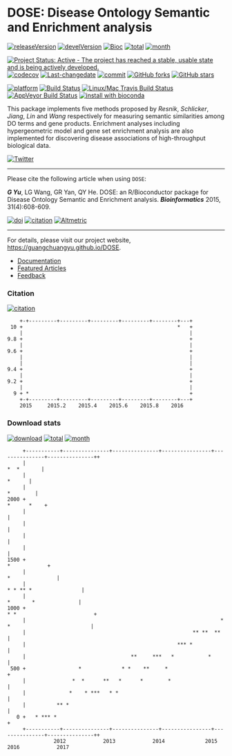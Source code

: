 DOSE: Disease Ontology Semantic and Enrichment analysis
=======================================================

[![releaseVersion](https://img.shields.io/badge/release%20version-3.0.0-green.svg?style=flat)](https://bioconductor.org/packages/DOSE) [![develVersion](https://img.shields.io/badge/devel%20version-3.1.0-green.svg?style=flat)](https://github.com/GuangchuangYu/DOSE) [![Bioc](http://www.bioconductor.org/shields/years-in-bioc/DOSE.svg)](https://www.bioconductor.org/packages/devel/bioc/html/DOSE.html#since) [![total](https://img.shields.io/badge/downloads-47563/total-blue.svg?style=flat)](https://bioconductor.org/packages/stats/bioc/DOSE) [![month](https://img.shields.io/badge/downloads-2034/month-blue.svg?style=flat)](https://bioconductor.org/packages/stats/bioc/DOSE)

[![Project Status: Active - The project has reached a stable, usable state and is being actively developed.](http://www.repostatus.org/badges/latest/active.svg)](http://www.repostatus.org/#active) [![codecov](https://codecov.io/gh/GuangchuangYu/DOSE/branch/master/graph/badge.svg)](https://codecov.io/gh/GuangchuangYu/DOSE/) [![Last-changedate](https://img.shields.io/badge/last%20change-2016--10--19-green.svg)](https://github.com/GuangchuangYu/DOSE/commits/master) [![commit](http://www.bioconductor.org/shields/commits/bioc/DOSE.svg)](https://www.bioconductor.org/packages/devel/bioc/html/DOSE.html#svn_source) [![GitHub forks](https://img.shields.io/github/forks/GuangchuangYu/DOSE.svg)](https://github.com/GuangchuangYu/DOSE/network) [![GitHub stars](https://img.shields.io/github/stars/GuangchuangYu/DOSE.svg)](https://github.com/GuangchuangYu/DOSE/stargazers)

[![platform](http://www.bioconductor.org/shields/availability/devel/DOSE.svg)](https://www.bioconductor.org/packages/devel/bioc/html/DOSE.html#archives) [![Build Status](http://www.bioconductor.org/shields/build/devel/bioc/DOSE.svg)](https://bioconductor.org/checkResults/devel/bioc-LATEST/DOSE/) [![Linux/Mac Travis Build Status](https://img.shields.io/travis/GuangchuangYu/DOSE/master.svg?label=Mac%20OSX%20%26%20Linux)](https://travis-ci.org/GuangchuangYu/DOSE) [![AppVeyor Build Status](https://img.shields.io/appveyor/ci/Guangchuangyu/DOSE/master.svg?label=Windows)](https://ci.appveyor.com/project/GuangchuangYu/DOSE) [![install with bioconda](https://img.shields.io/badge/install%20with-bioconda-green.svg?style=flat)](http://bioconda.github.io/recipes/bioconductor-dose/README.html)

This package implements five methods proposed by *Resnik*, *Schlicker*, *Jiang*, *Lin* and *Wang* respectively for measuring semantic similarities among DO terms and gene products. Enrichment analyses including hypergeometric model and gene set enrichment analysis are also implemented for discovering disease associations of high-throughput biological data.

[![Twitter](https://img.shields.io/twitter/url/https/github.com/GuangchuangYu/DOSE.svg?style=social)](https://twitter.com/intent/tweet?hashtags=DOSE&url=http://bioinformatics.oxfordjournals.org/content/31/4/608)

------------------------------------------------------------------------

Please cite the following article when using `DOSE`:

***G Yu***, LG Wang, GR Yan, QY He. DOSE: an R/Bioconductor package for Disease Ontology Semantic and Enrichment analysis. ***Bioinformatics*** 2015, 31(4):608-609.

[![doi](https://img.shields.io/badge/doi-10.1093/bioinformatics/btu684-green.svg?style=flat)](http://dx.doi.org/10.1093/bioinformatics/btu684) [![citation](https://img.shields.io/badge/cited%20by-19-green.svg?style=flat)](https://scholar.google.com.hk/scholar?oi=bibs&hl=en&cites=16627502277303919270) [![Altmetric](https://img.shields.io/badge/Altmetric-27-green.svg?style=flat)](https://www.altmetric.com/details/2788597)

------------------------------------------------------------------------

For details, please visit our project website, <https://guangchuangyu.github.io/DOSE>.

-   [Documentation](https://guangchuangyu.github.io/DOSE/documentation/)
-   [Featured Articles](https://guangchuangyu.github.io/DOSE/featuredArticles/)
-   [Feedback](https://guangchuangyu.github.io/DOSE/#feedback)

### Citation

[![citation](https://img.shields.io/badge/cited%20by-19-green.svg?style=flat)](https://scholar.google.com.hk/scholar?oi=bibs&hl=en&cites=16627502277303919270)

        +-+---------+---------+---------+---------+--------+---+
     10 +                                                  *   +
        |                                                      |
    9.8 +                                                      +
        |                                                      |
    9.6 +                                                      +
        |                                                      |
        |                                                      |
    9.4 +                                                      +
        |                                                      |
    9.2 +                                                      +
        |                                                      |
      9 + *                                                    +
        +-+---------+---------+---------+---------+--------+---+
        2015     2015.2    2015.4    2015.6    2015.8    2016   

### Download stats

[![download](http://www.bioconductor.org/shields/downloads/DOSE.svg)](https://bioconductor.org/packages/stats/bioc/DOSE/) [![total](https://img.shields.io/badge/downloads-47563/total-blue.svg?style=flat)](https://bioconductor.org/packages/stats/bioc/DOSE) [![month](https://img.shields.io/badge/downloads-2034/month-blue.svg?style=flat)](https://bioconductor.org/packages/stats/bioc/DOSE)

         +-----------+---------------+---------------+----------------+---------------+---------------++
         |                                                                                  *  *       |
         |                                                                                      *      |
         |                                                                                    *        |
    2000 +                                                                                 *      *    +
         |                                                                                             |
         |                                                                                             |
         |                                                                                             |
         |                                                                                             |
    1500 +                                                                                *            +
         |                                                                             *               |
         |                                                                     * * ** *                |
         |                                                                      *       *              |
    1000 +                                                                 * *                         +
         |                                                               *  *                          |
         |                                                      ** **  **                              |
         |                                                 *** *                                       |
         |                                  **     ***   *           *                                 |
     500 +                 *             * *    **     *                                               +
         |               *  *      **   *      *        *                                              |
         |              *    * ***   * *                                                               |
         |          ** *                                                                               |
       0 +   * *** *                                                                                   +
         +-----------+---------------+---------------+----------------+---------------+---------------++
                   2012            2013            2014             2015            2016            2017
